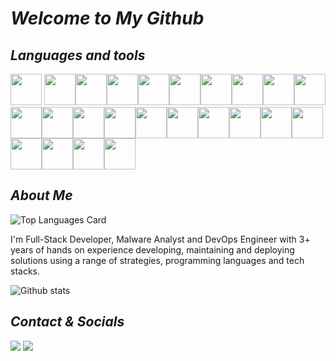 # _Welcome to My Github_

## _Languages and tools_

<img height=50 src="https://cdn.jsdelivr.net/gh/devicons/devicon/icons/vuejs/vuejs-original.svg" /> <img height=50 src="https://cdn.jsdelivr.net/gh/devicons/devicon/icons/python/python-original.svg" /><img height=50 src="https://cdn.jsdelivr.net/gh/devicons/devicon/icons/javascript/javascript-original.svg" /><img height=50 src="https://cdn.jsdelivr.net/gh/devicons/devicon/icons/react/react-original.svg" /><img height=50 src="https://cdn.jsdelivr.net/gh/devicons/devicon/icons/c/c-original.svg" /><img height=50 src="https://cdn.jsdelivr.net/gh/devicons/devicon/icons/android/android-original.svg" /><img height=50 src="https://cdn.jsdelivr.net/gh/devicons/devicon/icons/bash/bash-original.svg" /><img height=50 src="https://cdn.jsdelivr.net/gh/devicons/devicon/icons/vim/vim-original.svg" /><img height=50 src="https://cdn.jsdelivr.net/gh/devicons/devicon/icons/css3/css3-original.svg" /><img height=50 src="https://cdn.jsdelivr.net/gh/devicons/devicon/icons/html5/html5-original.svg" /><img height=50 src="https://cdn.jsdelivr.net/gh/devicons/devicon/icons/java/java-original.svg" /><img height=50 src="https://cdn.jsdelivr.net/gh/devicons/devicon/icons/nodejs/nodejs-original.svg" /><img height=50 src="https://cdn.jsdelivr.net/gh/devicons/devicon/icons/express/express-original.svg" /><img height=50 src="https://cdn.jsdelivr.net/gh/devicons/devicon/icons/linux/linux-original.svg" /><img height=50 src="https://cdn.jsdelivr.net/gh/devicons/devicon/icons/go/go-original-wordmark.svg" /><img height=50 src="https://cdn.jsdelivr.net/gh/devicons/devicon/icons/django/django-original.svg" /><img height=50 src="https://cdn.jsdelivr.net/gh/devicons/devicon/icons/flask/flask-original.svg" /><img height=50 src="https://cdn.jsdelivr.net/gh/devicons/devicon/icons/pandas/pandas-original.svg" /><img height=50 src="https://cdn.jsdelivr.net/gh/devicons/devicon/icons/unity/unity-original.svg" /><img height=50 src="https://cdn.jsdelivr.net/gh/devicons/devicon/icons/csharp/csharp-original.svg" /><img height=50 src="https://cdn.jsdelivr.net/gh/devicons/devicon/icons/mongodb/mongodb-original-wordmark.svg" /><img height=50 src="https://cdn.jsdelivr.net/gh/devicons/devicon/icons/microsoftsqlserver/microsoftsqlserver-plain-wordmark.svg" /><img height=50 src="https://cdn.jsdelivr.net/gh/devicons/devicon/icons/tailwindcss/tailwindcss-plain.svg" /><img height=50 src="https://cdn.jsdelivr.net/gh/devicons/devicon/icons/nginx/nginx-original.svg" />

## _About Me_

![Top Languages Card](https://github-readme-stats.vercel.app/api/top-langs/?username=Ddenobrega&layout=compact&langs_count=30)

I'm Full-Stack Developer, Malware Analyst and DevOps Engineer with 3+ years of hands on experience developing, maintaining and deploying solutions using a range of strategies, programming languages and tech stacks.

![Github stats](https://github-readme-stats.vercel.app/api?username=ddenobrega&theme=tokyonight&show_icons=true&count_private=true)

## _Contact & Socials_

![](https://img.shields.io/twitter/follow/DcDenobrega?label=Twitter&style=social) ![](https://img.shields.io/badge/Linkiden-Linkiden-blue?link=https://linkiden.com/in/ddenobrega)

